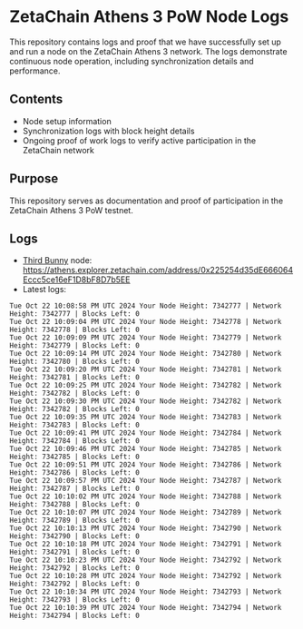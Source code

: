 # ZetaChain Athens 3 PoW Node Logs
This repository contains logs and proof that we have successfully set up and run a node on the ZetaChain Athens 3 network. The logs demonstrate continuous node operation, including synchronization details and performance.

## Contents
- Node setup information
- Synchronization logs with block height details
- Ongoing proof of work logs to verify active participation in the ZetaChain network

## Purpose
This repository serves as documentation and proof of participation in the ZetaChain Athens 3 PoW testnet.

## Logs

- [Third Bunny](https://thirdbunny.xyz/) node: https://athens.explorer.zetachain.com/address/0x225254d35dE666064Eccc5ce16eF1D8bF8D7b5EE
- Latest logs:
```
Tue Oct 22 10:08:58 PM UTC 2024 Your Node Height: 7342777 | Network Height: 7342777 | Blocks Left: 0
Tue Oct 22 10:09:04 PM UTC 2024 Your Node Height: 7342778 | Network Height: 7342778 | Blocks Left: 0
Tue Oct 22 10:09:09 PM UTC 2024 Your Node Height: 7342779 | Network Height: 7342779 | Blocks Left: 0
Tue Oct 22 10:09:14 PM UTC 2024 Your Node Height: 7342780 | Network Height: 7342780 | Blocks Left: 0
Tue Oct 22 10:09:20 PM UTC 2024 Your Node Height: 7342781 | Network Height: 7342781 | Blocks Left: 0
Tue Oct 22 10:09:25 PM UTC 2024 Your Node Height: 7342782 | Network Height: 7342782 | Blocks Left: 0
Tue Oct 22 10:09:30 PM UTC 2024 Your Node Height: 7342782 | Network Height: 7342782 | Blocks Left: 0
Tue Oct 22 10:09:35 PM UTC 2024 Your Node Height: 7342783 | Network Height: 7342783 | Blocks Left: 0
Tue Oct 22 10:09:41 PM UTC 2024 Your Node Height: 7342784 | Network Height: 7342784 | Blocks Left: 0
Tue Oct 22 10:09:46 PM UTC 2024 Your Node Height: 7342785 | Network Height: 7342785 | Blocks Left: 0
Tue Oct 22 10:09:51 PM UTC 2024 Your Node Height: 7342786 | Network Height: 7342786 | Blocks Left: 0
Tue Oct 22 10:09:57 PM UTC 2024 Your Node Height: 7342787 | Network Height: 7342787 | Blocks Left: 0
Tue Oct 22 10:10:02 PM UTC 2024 Your Node Height: 7342788 | Network Height: 7342788 | Blocks Left: 0
Tue Oct 22 10:10:07 PM UTC 2024 Your Node Height: 7342789 | Network Height: 7342789 | Blocks Left: 0
Tue Oct 22 10:10:13 PM UTC 2024 Your Node Height: 7342790 | Network Height: 7342790 | Blocks Left: 0
Tue Oct 22 10:10:18 PM UTC 2024 Your Node Height: 7342791 | Network Height: 7342791 | Blocks Left: 0
Tue Oct 22 10:10:23 PM UTC 2024 Your Node Height: 7342792 | Network Height: 7342792 | Blocks Left: 0
Tue Oct 22 10:10:28 PM UTC 2024 Your Node Height: 7342792 | Network Height: 7342792 | Blocks Left: 0
Tue Oct 22 10:10:34 PM UTC 2024 Your Node Height: 7342793 | Network Height: 7342793 | Blocks Left: 0
Tue Oct 22 10:10:39 PM UTC 2024 Your Node Height: 7342794 | Network Height: 7342794 | Blocks Left: 0
```
